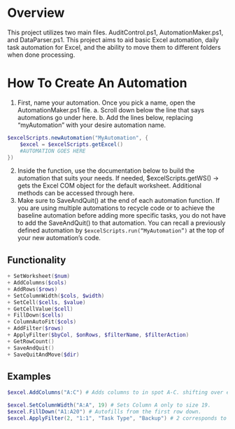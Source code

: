 # Overview
This project utilizes two main files. AuditControl.ps1, AutomationMaker.ps1, and DataParser.ps1. This project aims to aid basic Excel automation, daily task automation for Excel, and the ability to move them to different folders when done processing.

# How To Create An Automation
1.	First, name your automation. Once you pick a name, open the AutomationMaker.ps1 file.
a.	Scroll down below the line that says automations go under here.
b.	Add the lines below, replacing “myAutomation” with your desire automation name.
```powershell
$excelScripts.newAutomation("MyAutomation", {
    $excel = $excelScripts.getExcel()
    #AUTOMATION GOES HERE
})
```
2.	Inside the function, use the documentation below to build the automation that suits your needs. If needed, 
$excelScripts.getWS() -> gets the Excel COM object for the default worksheet. Additional methods can be accessed through here.
3.	Make sure to SaveAndQuit() at the end of each automation function. If you are using multiple automations to recycle code or to achieve the baseline automation before adding more specific tasks, you do not have to add the SaveAndQuit() to that automation. You can recall a previously defined automation by `$excelScripts.run(“MyAutomation”)` at the top of your new automation’s code.


## Functionality
```powershell
+ SetWorksheet($num)
+ AddColumns($cols)
+ AddRows($rows)
+ SetColumnWidth($cols, $width)
+ SetCell($cells, $value)
+ GetCellValue($cell)
+ FillDown($cells)
+ ColumnAutoFit($cols)
+ AddFilter($rows)
+ ApplyFilter($byCol, $onRows, $filterName, $filterAction)
+ GetRowCount()
+ SaveAndQuit()
+ SaveQuitAndMove($dir)
```
## Examples

```powershell
$excel.AddColumns("A:C") # Adds columns to in spot A-C. shifting over everything to right

$excel.SetColumnWidth("A:A", 19) # Sets Column A only to size 19. 
$excel.FillDown("A1:A20") # Autofills from the first row down.
$excel.ApplyFilter(2, "1:1", "Task Type", "Backup") # 2 corresponds to the column that has the filter, "1:1" corresponds to which row the entire filter grouping is on, "Task Type" is the Filter field name, and "Backup" is what I want to filter by.
 ```
 
